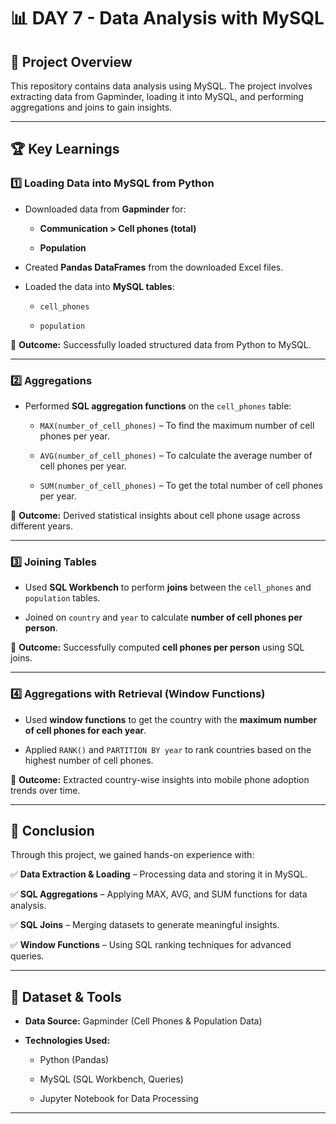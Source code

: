 # 📊 DAY 7 - Data Analysis with MySQL 

## 📌 Project Overview
This repository contains  data analysis using  MySQL. 
The project involves extracting data from Gapminder, loading it into MySQL, and performing aggregations and joins to gain insights.

---

## 🏆 Key Learnings

### **1️⃣ Loading Data into MySQL from Python**

- Downloaded data from **Gapminder**  for:
  
  - **Communication > Cell phones (total)**
  
  - **Population**
    
- Created **Pandas DataFrames** from the downloaded Excel files.
  
- Loaded the data into **MySQL tables**:
  
  - `cell_phones`
    
  - `population`

📌 **Outcome:** Successfully loaded structured data from Python to MySQL.

---

### **2️⃣ Aggregations**

- Performed **SQL aggregation functions** on the `cell_phones` table:
  
  - `MAX(number_of_cell_phones)` – To find the maximum number of cell phones per year.
    
  - `AVG(number_of_cell_phones)` – To calculate the average number of cell phones per year.
    
  - `SUM(number_of_cell_phones)` – To get the total number of cell phones per year.

📌 **Outcome:** Derived statistical insights about cell phone usage across different years.

---

### **3️⃣ Joining Tables**

- Used **SQL Workbench** to perform **joins** between the `cell_phones` and `population` tables.
  
- Joined on `country` and `year` to calculate **number of cell phones per person**.

📌 **Outcome:** Successfully computed **cell phones per person** using SQL joins.

---

### **4️⃣ Aggregations with Retrieval (Window Functions)**

- Used **window functions** to get the country with the **maximum number of cell phones for each year**.
  
- Applied `RANK()` and `PARTITION BY year` to rank countries based on the highest number of cell phones.

📌 **Outcome:** Extracted country-wise insights into mobile phone adoption trends over time.

---

## 🚀 Conclusion

Through this project, we gained hands-on experience with:

✅ **Data Extraction & Loading** – Processing data and storing it in MySQL.  

✅ **SQL Aggregations** – Applying MAX, AVG, and SUM functions for data analysis.

✅ **SQL Joins** – Merging datasets to generate meaningful insights.  

✅ **Window Functions** – Using SQL ranking techniques for advanced queries.  

---

## 📂 Dataset & Tools

- **Data Source:** Gapminder (Cell Phones & Population Data)
  
- **Technologies Used:**
  
  - Python (Pandas)
    
  - MySQL (SQL Workbench, Queries)
    
  - Jupyter Notebook for Data Processing

---
